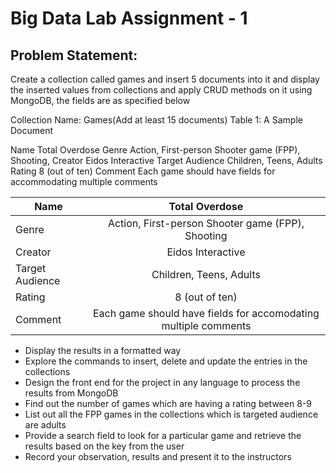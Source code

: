 # Big Data Lab Assignment - 1

## Problem Statement:
Create a collection called games and insert 5 documents into it and display the inserted values from collections and apply CRUD methods on it using MongoDB, the fields are as specified below 

Collection Name: Games(Add at least 15 documents) 
Table 1: A Sample Document

Name
Total Overdose
Genre
Action, First-person Shooter game (FPP), Shooting, 
Creator
Eidos Interactive
Target Audience
Children, Teens, Adults
Rating
8 (out of ten) 
Comment
Each game should have fields for accommodating multiple comments

| Name        | Total Overdose |
| ------------- |:-------------:|
| Genre  | Action, First-person Shooter game (FPP), Shooting |
| Creator      | Eidos Interactive      | 
| Target Audience | Children, Teens, Adults|   
| Rating  | 8 (out of ten) |
| Comment | Each game should have fields for accomodating multiple comments |


* Display the results in a formatted way
* Explore the commands to insert, delete and update the entries in the collections
* Design the front end for the project in any language to process the results from MongoDB 
* Find out the number of games which are having a rating between 8-9
* List out all the FPP games in the collections which is targeted audience are adults
* Provide a search field to look for a particular game and retrieve the results based on the key from the user
* Record your observation, results and present it to the instructors

